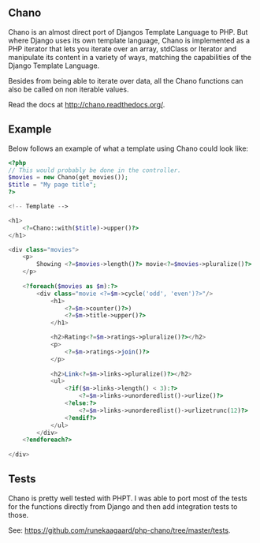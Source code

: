 ## Chano ##

Chano is an almost direct port of Djangos Template Language to PHP. But where
Django uses its own template language, Chano is implemented as a PHP iterator
that lets you iterate over an array, stdClass or Iterator and manipulate its
content in a variety of ways, matching the capabilities of the Django Template
Language.

Besides from being able to iterate over data, all the Chano functions can also
be called on non iterable values.

Read the docs at http://chano.readthedocs.org/.

## Example ##

Below follows an example of what a template using Chano could look like:

```php
<?php
// This would probably be done in the controller.
$movies = new Chano(get_movies());
$title = "My page title";
?>

<!-- Template -->

<h1>
    <?=Chano::with($title)->upper()?>
</h1>

<div class="movies">
	<p>
		Showing <?=$movies->length()?> movie<?=$movies->pluralize()?>
	</p>
    
	<?foreach($movies as $m):?>
		<div class="movie <?=$m->cycle('odd', 'even')?>"/>
			<h1>
				<?=$m->counter()?>) 
				<?=$m->title->upper()?>
			</h1>

			<h2>Rating<?=$m->ratings->pluralize()?></h2>
			<p>
				<?=$m->ratings->join()?>
			</p>
			
			<h2>Link<?=$m->links->pluralize()?></h2>
			<ul>
				<?if($m->links->length() < 3):?>
					<?=$m->links->unorderedlist()->urlize()?>
				<?else:?>
					<?=$m->links->unorderedlist()->urlizetrunc(12)?>
				<?endif?>
			</ul>
		</div>
	<?endforeach?>
    
</div>
```

## Tests ##
Chano is pretty well tested with PHPT. I was able to port most of the tests for
the functions directly from Django and then add integration tests to those.

See: https://github.com/runekaagaard/php-chano/tree/master/tests.

